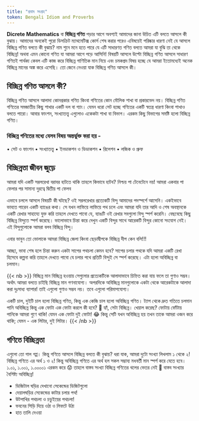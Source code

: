 ```yaml
---
title: "প্রবাদ সংগ্রহ"
token: Bengali Idiom and Proverbs
---
```

**Dicrete Mathematics** বা **বিচ্ছিন্ন গণিত** পড়ার আগে অবশ্যই আমাদের জানা উচিত এটি বলতে আসলে কী বুঝায়। আমাদের অনকেই পুরো ডিসক্রিট ম্যাথমেটিক্স কোর্স শেষ করার পরেও এবিষয়েই পরিষ্কার ধারণা নেই যে আসলে বিচ্ছিন্ন গণিত বলতে কী বুঝায়? নাম শুনে মনে হতে পারে যে এটি সাধারণত গণিত বলতে আমরা যা বুঝি তা থেকে বিচ্ছিন্ন! অথবা এমন কোনো গণিত যা আমরা আগে পড়ে আসিনি! বিষয়টি আসলে উল্টো বিচ্ছিন্ন গণিত আসলে সাধারণ গণিতই পার্থক্য কেবল এটি কাজ করে বিচ্ছিন্ন গাণিতিক মান নিয়ে এবং চমকপ্রদ বিষয় হচ্ছে যে আমরা ইতোমধ্যেই অনেক বিচ্ছিন্ন মানের অঙ্ক করে এসেছি। তো জেনে নেওয়া যাক বিচ্ছিন্ন গণিত আসলে কী।

## বিচ্ছিন্ন গণিত আসলে কী?
বিচ্ছিন্ন গণিত আসলে আলাদা কোনপ্রকার গণিত কিংবা গণিতের কোন মৌলিক শাখা বা প্রকারভেদ নয়। বিচ্ছিন্ন গণিত গণিতের সমজাতীয় কিছু শাখার একটি দল বা গ্যাং। যেমন ধরো সেট হচ্ছে গণিতের একটি স্বতন্ত্র ধারণা কিংবা শাখাও বলতে পারো। আবার ফাংশন, সংখ্যাতত্ত্ব এগুলোও একেকটা শাখা বা বিভাগ। এরকম কিছু বিভাগের সমষ্টি হলো বিচ্ছিন্ন গণিত। 
### বিচ্ছিন্ন গণিতের মধ্যে যেসব বিষয় অন্তর্ভুক্ত করা হয় -
•	সেট ও ফাংশন
•	সংখ্যাতত্ত্ব 
•	ইনডাকশন ও ডিডাকশন
•	রিলেশন
•	লজিক ও প্রুফ

## বিচ্ছিন্নতা জীবন জুড়ে
আমরা যদি একটি সরলরেখা বরাবর হাটতে থাকি তাহলে কিভাবে হাটব? নিশ্চয় পা টেনেটেনে নয়! আমরা একবার পা ফেলার পর সামান্য দুরত্বে দ্বিতীয় পা ফেলব

 
এভাবে চললে আসলে বিষয়টি কী ঘটছে? ওই সরলরেখার প্রত্যেকটি বিন্দু আমাদের পদস্পর্শে আসেনি। একইভাবে ভাবতে পারেন একটি ব্যাঙের কথা। সে যখন লাফিয়ে লাফিয়ে পথ চলে এবং আমরা যদি তার আদি ও শেষ অবস্থানকে একটি রেখার সাহায্যে যুক্ত করি তাহলে দেখতে পাবো যে, ব্যাঙটি ওই রেখার সবগুলো বিন্দু স্পর্শ করেনি। বেছবেছে কিছু বিচ্ছিন্ন বিন্দুতে স্পর্শ করেছে। ভালোভাবে চিন্তা করে দেখুন একটি বিন্দুর সাথে আরেকটি বিন্দুর কোনো সংযোগ নেই। এই বিন্দুগুলোকে আমরা বলব বিচ্ছিন্ন বিন্দু। 

এবার ভাবুন তো ভোলাকে আমরা বিচ্ছিন্ন জেলা কিংবা ছেড়াদ্বীপকে বিচ্ছিন্ন দীপ কেন বলি!!!
  
আচ্ছা, ভাবা শেষ হলে চিন্তা করুন একটা সাপের পথচলা কেমন হবে? সাপের চলার পথকে যদি আমরা একটি রেখা হিসেবে কল্পনা করি তাহলে দেখতে পাবো যে চলার পথে প্রতিটি বিন্দুই সে স্পর্শ করেছে। এটা হলো অবিচ্ছিন্ন বা চলমান।

{{< nb >}}
বিচ্ছিন্ন মান বিচ্ছিন্ন হওয়ায় সেগুলোর প্রত্যেকটিকে আলাদাভাবে চিহ্নিত করা যায় ফলে তা গুণাও সম্ভব। অর্থাৎ আমরা বলতে চাইছি বিচ্ছিন্ন মান গণনাযোগ্য। 
অপরদিকে অবিচ্ছিন্ন মানগুলোকে একটা থেকে আরেকটাকে আলাদা করা দুঃসাধ্য ব্যাপার! তাই এগুলো গুণাও সম্ভব নয়। তবে এগুলো পরিমাপযোগ্য। 

একটি চাল, দুইটি চাল হলো বিচ্ছিন্ন গণিত, কিন্তু এক কেজি চাল হলো অবিচ্ছিন্ন গণিত। ট্যাপ থেকে দ্রুত গতিতে চলমান পানি অবিচ্ছিন্ন কিন্তু এক ফোটা এক ফোটা করলে কী হবে? 🤔 হ্যাঁ, সেটা বিচ্ছিন্ন। খেয়াল করেছ? ফোটায় ফোঁটায় পানিকে আমরা গুণে থাকি! যেমন এক ফোটা দুই ফোটা! 😂 কিন্তু সেটি যখন অবিচ্ছিন্ন হয় তখন তাকে আমরা ওজন করে থাকি; যেমন - এক লিটার, দুই লিটার।
{{< /nb >}}

## গণিতে বিচ্ছিন্নতা
এগুলো তো গাল গপ্প। কিন্তু গণিতে আসলে বিচ্ছিন্ন বলতে কী বুঝায়?
ধরা যাক, আমরা দুটো সংখ্যা লিখলাম ১ থেকে ২! বিচ্ছিন্ন গণিতে এর অর্থ ১ ও ২! কিন্তু অবিচ্ছিন্ন গণিতে এর অর্থ হল সকল সম্ভাব্য মধবর্তী মান স্পর্শ করে যেতে হবে। ১.০১, ১.০০১, ১.০০০০১ এরকম করে 😟 
তাহলে বাস্তব সংখ্যা বিচ্ছিন্ন গণিতের থলের ভেতর নেই 🙂 বাস্তব সংখ্যার বৈশিষ্ট্য অবিচ্ছিন্ন! 
* ডিজিটাল ঘড়ির দেখানো সেকেন্ডের ডিজিটগুলো
* দেয়ালঘড়ির সেকেন্ডের কাটার চলার পথ!
* উটপাখির পথচলা ও চড়ুইয়ের পথচলা!
* ভবনের সিড়ি দিয়ে ওঠা ও লিফটে উঠা
* হাত তালি দেওয়া